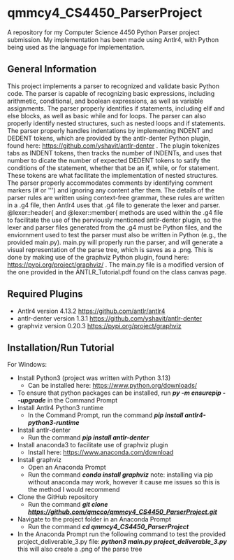 # qmmcy4_CS4450_ParserProject
A repository for my Computer Science 4450 Python Parser project submission. My implementation has been made using Antlr4, with Python being used as the language for implementation. 
## General Information
This project implements a parser to recognized and validate basic Python code. The parser is capable of recognizing basic expressions, including arithmetic, conditional, and boolean expressions, as well as variable assignments. The parser properly identifies if statements, including elif and else blocks, as well as basic while and for loops. The parser can also properly identify nested structures, such as nested loops and if statements. The parser properly handles indentations by implementing INDENT and DEDENT tokens, which are provided by the antlr-denter Python plugin, found here: https://github.com/yshavit/antlr-denter . The plugin tokenizes tabs as INDENT tokens, then tracks the number of INDENTs, and uses that number to dicate the number of expected DEDENT tokens to satify the conditions of the statement, whether that be an if, while, or for statement. These tokens are what facilitate the implementation of nested structures. The parser properly accommodates comments by identifying comment markers (# or ''') and ignoring any content after them. The details of the parser rules are written using context-free grammar, these rules are written in a .g4 file, then Antlr4 uses that .g4 file to generate the lexer and parser. @lexer::header{ and @lexer::member{ methods are used within the .g4 file to facilitate the use of the perviously mentioned antlr-denter plugin, so the lexer and parser files generated from the .g4 must be Python files, and the enviornment used to test the parser must also be written in Python (e.g., the provided main.py). main.py will properly run the parser, and will generate a visual representation of the parse tree, which is saves as a .png. This is done by making use of the graphviz Python plugin, found here: https://pypi.org/project/graphviz/ . The main.py file is a modified version of the one provided in the ANTLR_Tutorial.pdf found on the class canvas page. 
## Required Plugins
* Antlr4 version 4.13.2 https://github.com/antlr/antlr4
* antlr-denter version 1.3.1 https://github.com/yshavit/antlr-denter
* graphviz version 0.20.3 https://pypi.org/project/graphviz
## Installation/Run Tutorial
For Windows:
* Install Python3 (project was written with Python 3.13)
  * Can be installed here: https://www.python.org/downloads/
* To ensure that python packages can be installed, run ***py -m ensurepip --upgrade*** in the Command Prompt
* Install Antlr4 Python3 runtime
  * In the Command Prompt, run the command ***pip install antlr4-python3-runtime***
* Install antlr-denter
  * Run the command ***pip install antlr-denter***
* Install anaconda3 to facilitate use of graphviz plugin
  * Install here: https://www.anaconda.com/download 
* Install graphviz
  * Open an Anaconda Prompt
  * Run the command ***conda install graphviz*** note: installing via pip without anaconda may work, however it cause me issues so this is the method I would recommend
* Clone the GitHub repository
  * Run the command ***git clone https://github.com/qmcco/qmmcy4_CS4450_ParserProject.git***
* Navigate to the project folder in an Anaconda Prompt
  * Run the command ***cd qmmcy4_CS4450_ParserProject***
* In the Anaconda Prompt run the following command to test the provided project_deliverable_3.py file: ***python3 main.py project_deliverable_3.py*** this will also create a .png of the parse tree

